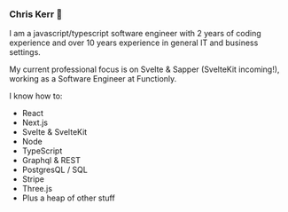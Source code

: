 ### Chris Kerr 👋

I am a javascript/typescript software engineer with 2 years of coding experience and over 10 years experience in general IT and business settings.

My current professional focus is on Svelte & Sapper (SvelteKit incoming!), working as a Software Engineer at Functionly. 

I know how to: 
- React
- Next.js
- Svelte & SvelteKit
- Node
- TypeScript
- Graphql & REST
- PostgresQL / SQL
- Stripe
- Three.js
- Plus a heap of other stuff
